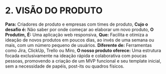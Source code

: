 # 2. VISÃO DO PRODUTO

**Para:** Criadores de produto e empresas com times de produto,
**Cujo o desafio é:** Não saber por onde começar ao elaborar um novo produto,
**O Produtim,**
**É:** Uma aplicação web responsiva,
**Que:** Facilita e otimiza a ideação de novos produtos em poucos dias, ao invés de uma semana ou mais, com um número pequeno de usuários.
**Diferente de:** Ferramentas como Jira, ClickUp, Trello ou Miro,
**O nosso produto oferece:** Uma estrutura focada exclusivamente na ideação rápida e colaborativa com poucas pessoas, promovendo a criação de um MVP funcional e seu template inicial, sem a necessidade de papéis, post-its ou quadros físicos.
